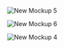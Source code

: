 ![New Mockup 5](https://user-images.githubusercontent.com/40908331/127731125-aad630cc-d9de-4486-b5b7-3ae5c1b25a37.png)

![New Mockup 6](https://user-images.githubusercontent.com/40908331/127731126-b4da2d95-453d-49b8-930c-19f7c024e4df.png)

![New Mockup 4](https://user-images.githubusercontent.com/40908331/127731123-0b64dbf0-a183-4aca-8903-406069865826.png)
